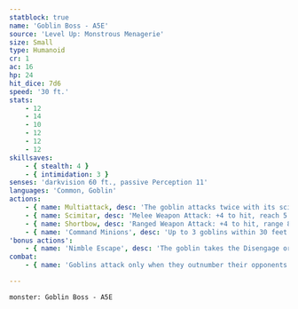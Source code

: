 ```yaml
---
statblock: true
name: 'Goblin Boss - A5E'
source: 'Level Up: Monstrous Menagerie'
size: Small
type: Humanoid
cr: 1
ac: 16
hp: 24
hit_dice: 7d6
speed: '30 ft.'
stats:
    - 12
    - 14
    - 10
    - 12
    - 12
    - 12
skillsaves:
    - { stealth: 4 }
    - { intimidation: 3 }
senses: 'darkvision 60 ft., passive Perception 11'
languages: 'Common, Goblin'
actions:
    - { name: Multiattack, desc: 'The goblin attacks twice with its scimitar.' }
    - { name: Scimitar, desc: 'Melee Weapon Attack: +4 to hit, reach 5 ft., one target. Hit: 5 (1d6 + 2) slashing damage.' }
    - { name: Shortbow, desc: 'Ranged Weapon Attack: +4 to hit, range 80/320 ft., one target. Hit: 5 (1d6 + 2) piercing damage.' }
    - { name: 'Command Minions', desc: 'Up to 3 goblins within 30 feet that can hear or see it use their reactions to make a single melee attack each.' }
'bonus actions':
    - { name: 'Nimble Escape', desc: 'The goblin takes the Disengage or Hide action.' }
combat:
    - { name: 'Goblins attack only when they outnumber their opponents', desc: 'They employ ambush, firing arrows from hiding and then using Nimble Escape to hide elsewhere. When they can, they turn an aspect of the battle to their advantage, attacking in darkness or from above or amongst traps and hazards. If a goblin is engaged in melee while not in an advantageous position, it attacks with its shortsword and then disengages. Unless a powerful leader forces them to stand their ground, goblins retreat once they no longer outnumber their enemy.' }

---
```

```statblock
monster: Goblin Boss - A5E
```
